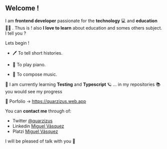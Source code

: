 ## Welcome !
I am **frontend developer** passionate for the **technology** 💻 and **education** 🙋‍♂️ . Thus is ! also **I love to learn** about education and somes others subject. I tell you ?

Lets begin !

-  🖊 To tell short histories.

-  🎹 To play piano. 

-  🎼 To compose music. 


🦉 I am currently learning **Testing** and **Typescript** 🪐 ... in my repositories 📚 you would see my progress 

🚀 Porfolio -> https://quarzizus.web.app

You can **contact me** through of: 

- Twitter [@quarzizus](https://twitter.com/quarzizus/) 
- Linkedin [Miguel Vásquez](https://www.linkedin.com/in/quarzizus/) 
- Platzi [Miguel Vásquez](https://platzi.com/p/quarzizus/) 

I will be pleased of talk with you 🖤
